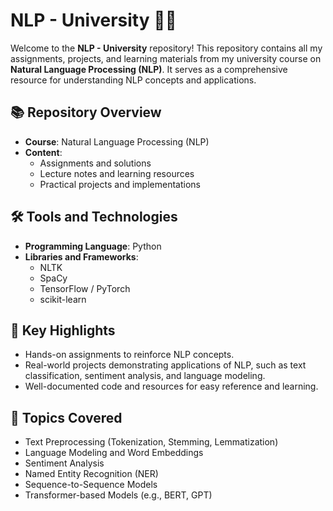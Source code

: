 # NLP - University 📘🤖

Welcome to the **NLP - University** repository! This repository contains all my assignments, projects, and learning materials from my university course on **Natural Language Processing (NLP)**. It serves as a comprehensive resource for understanding NLP concepts and applications.


## 📚 Repository Overview  
- **Course**: Natural Language Processing (NLP)  
- **Content**:  
  - Assignments and solutions  
  - Lecture notes and learning resources  
  - Practical projects and implementations  


## 🛠️ Tools and Technologies  
- **Programming Language**: Python  
- **Libraries and Frameworks**:
  - NLTK  
  - SpaCy  
  - TensorFlow / PyTorch  
  - scikit-learn  


## 🚀 Key Highlights  
- Hands-on assignments to reinforce NLP concepts.  
- Real-world projects demonstrating applications of NLP, such as text classification, sentiment analysis, and language modeling.  
- Well-documented code and resources for easy reference and learning.  


## 🌟 Topics Covered  
- Text Preprocessing (Tokenization, Stemming, Lemmatization)  
- Language Modeling and Word Embeddings  
- Sentiment Analysis  
- Named Entity Recognition (NER)  
- Sequence-to-Sequence Models  
- Transformer-based Models (e.g., BERT, GPT)  
